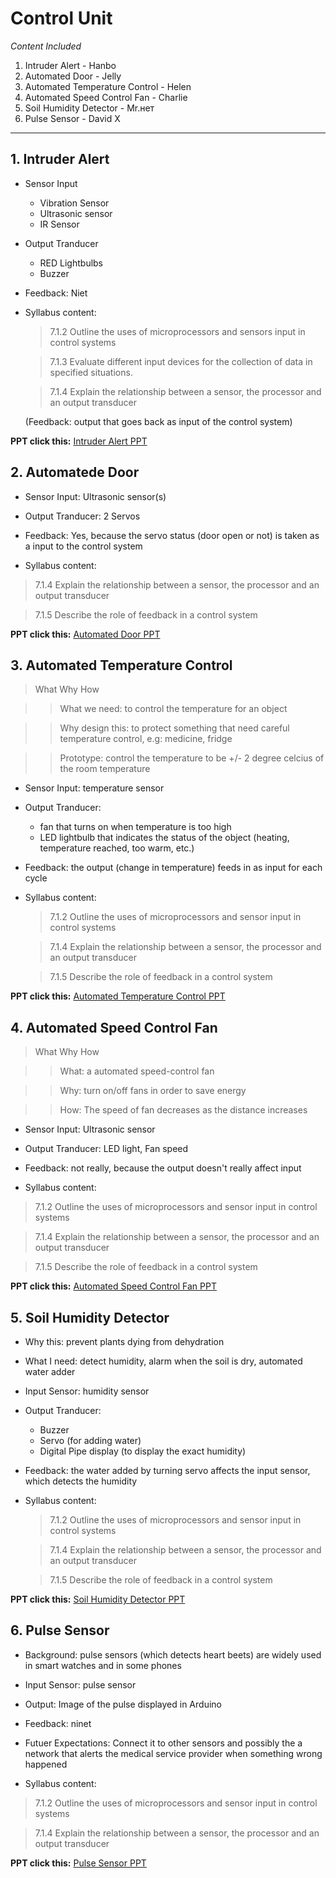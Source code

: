# Control Unit

_Content Included_
1. Intruder Alert - Hanbo
2. Automated Door - Jelly
3. Automated Temperature Control - Helen
4. Automated Speed Control Fan - Charlie
5. Soil Humidity Detector - Mr.нет
6. Pulse Sensor - David X

---

## 1. Intruder Alert
- Sensor Input
  - Vibration Sensor
  - Ultrasonic sensor
  - IR Sensor
- Output Tranducer
  - RED Lightbulbs
  - Buzzer
- Feedback: Niet
  
- Syllabus content:
  > 7.1.2 Outline the uses of microprocessors and sensors input in control systems
  
  > 7.1.3 Evaluate different input devices for the collection of data in specified situations.
  
  > 7.1.4 Explain the relationship between a sensor, the processor and an output transducer
  
  (Feedback: output that goes back as input of the control system)
  
 **PPT click this:** [Intruder Alert PPT](abc)
 
 ## 2. Automatede Door
 
 - Sensor Input: Ultrasonic sensor(s)
 - Output Tranducer: 2 Servos
 - Feedback: Yes, because the servo status (door open or not) is taken as a input to the control system
 
 - Syllabus content:
  > 7.1.4 Explain the relationship between a sensor, the processor and an output transducer
  
  > 7.1.5 Describe the role of feedback in a control system
  
 **PPT click this:** [Automated Door PPT](abc)
 
 ## 3. Automated Temperature Control
 
 > What Why How
 
 >> What we need: to control the temperature for an object
 
 >> Why design this: to protect something that need careful temperature control, e.g: medicine, fridge
 
 >> Prototype: control the temperature to be +/- 2 degree celcius of the room temperature
 
 
- Sensor Input: temperature sensor 
- Output Tranducer: 
  - fan that turns on when temperature is too high
  - LED lightbulb that indicates the status of the object (heating, temperature reached, too warm, etc.)
- Feedback: the output (change in temperature) feeds in as input for each cycle

- Syllabus content:
  > 7.1.2 Outline the uses of microprocessors and sensor input in control systems
  
  > 7.1.4 Explain the relationship between a sensor, the processor and an output transducer
  
  > 7.1.5 Describe the role of feedback in a control system
  
 **PPT click this:** [Automated Temperature Control PPT](abc)
 
 ## 4. Automated Speed Control Fan
 
 > What Why How
 
 >> What: a automated speed-control fan
 
 >> Why: turn on/off fans in order to save energy
 
 >> How: The speed of fan decreases as the distance increases
 
 - Sensor Input: Ultrasonic sensor
 - Output Tranducer: LED light, Fan speed
 - Feedback: not really, because the output doesn't really affect input
 
 - Syllabus content:
  > 7.1.2 Outline the uses of microprocessors and sensor input in control systems
  
  > 7.1.4 Explain the relationship between a sensor, the processor and an output transducer
  
  > 7.1.5 Describe the role of feedback in a control system
  
 **PPT click this:** [Automated Speed Control Fan PPT](abc)
 
## 5. Soil Humidity Detector

- Why this: prevent plants dying from dehydration
- What I need: detect humidity, alarm when the soil is dry, automated water adder

- Input Sensor: humidity sensor
- Output Tranducer:
  - Buzzer
  - Servo (for adding water)
  - Digital Pipe display (to display the exact humidity)
- Feedback: the water added by turning servo affects the input sensor, which detects the humidity

- Syllabus content:
  > 7.1.2 Outline the uses of microprocessors and sensor input in control systems
  
  > 7.1.4 Explain the relationship between a sensor, the processor and an output transducer
  
  > 7.1.5 Describe the role of feedback in a control system
  
 **PPT click this:** [Soil Humidity Detector PPT](abc)
 
 ## 6. Pulse Sensor
 
 - Background: pulse sensors (which detects heart beets) are widely used in smart watches and in some phones
 
 - Input Sensor: pulse sensor
 - Output: Image of the pulse displayed in Arduino
 - Feedback: ninet
 
 - Futuer Expectations: Connect it to other sensors and possibly the a network that alerts the medical service provider when something wrong happened
 
 - Syllabus content:
  > 7.1.2 Outline the uses of microprocessors and sensor input in control systems
  
  > 7.1.4 Explain the relationship between a sensor, the processor and an output transducer
  
 **PPT click this:** [Pulse Sensor PPT](abc)
 
